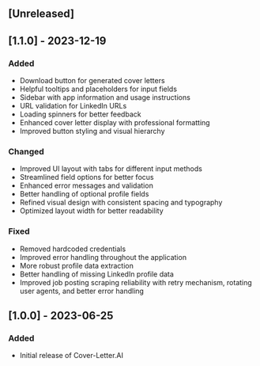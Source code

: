 ## [Unreleased]

## [1.1.0] - 2023-12-19
### Added
- Download button for generated cover letters
- Helpful tooltips and placeholders for input fields
- Sidebar with app information and usage instructions
- URL validation for LinkedIn URLs
- Loading spinners for better feedback
- Enhanced cover letter display with professional formatting
- Improved button styling and visual hierarchy

### Changed
- Improved UI layout with tabs for different input methods
- Streamlined field options for better focus
- Enhanced error messages and validation
- Better handling of optional profile fields
- Refined visual design with consistent spacing and typography
- Optimized layout width for better readability

### Fixed
- Removed hardcoded credentials
- Improved error handling throughout the application
- More robust profile data extraction
- Better handling of missing LinkedIn profile data
- Improved job posting scraping reliability with retry mechanism, rotating user agents, and better error handling

## [1.0.0] - 2023-06-25
### Added
- Initial release of Cover-Letter.AI

